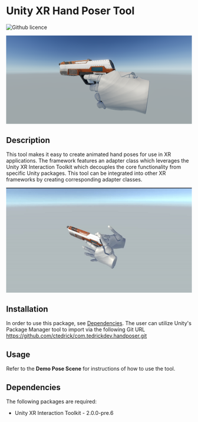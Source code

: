 # Unity XR Hand Poser Tool

![Github licence](http://img.shields.io/badge/license-MIT-blue.svg)

![Banner](Resources~/gun-pose.png)

## Description
This tool makes it easy to create animated hand poses for use in XR applications. The framework features an adapter class which leverages the Unity XR Interaction Toolkit which decouples the core functionality from specific Unity packages. This tool can be integrated into other XR frameworks by creating corresponding adapter classes.

<p align="center">
  <img src="Resources~/gun-pose.gif">
</p>

## Installation

In order to use this package, see [Dependencies](#dependencies). The user can utilize Unity's Package Manager tool to import via the following Git URL https://github.com/ctedrick/com.tedrickdev.handposer.git

## Usage

Refer to the **Demo Pose Scene** for instructions of how to use the tool.

## Dependencies
The following packages are required:

* Unity XR Interaction Toolkit - 2.0.0-pre.6